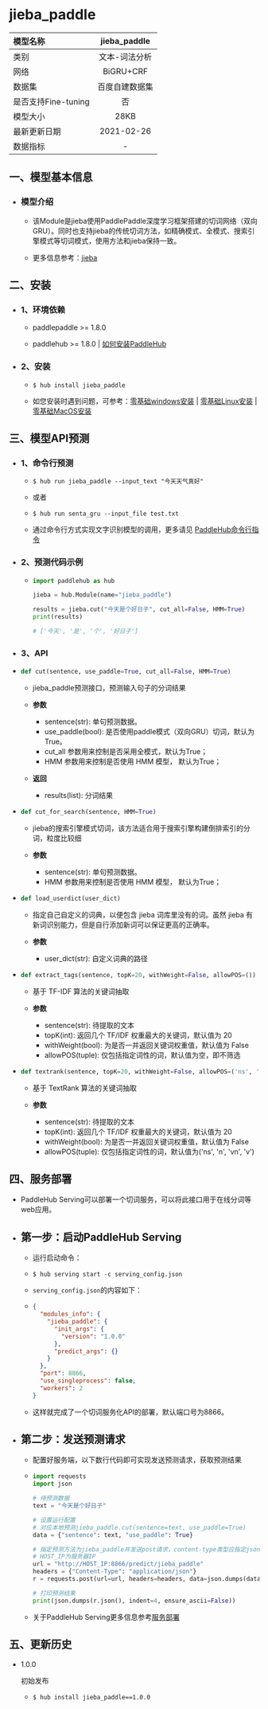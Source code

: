 # jieba_paddle

|模型名称|jieba_paddle|
| :--- | :---: | 
|类别|文本-词法分析|
|网络|BiGRU+CRF|
|数据集|百度自建数据集|
|是否支持Fine-tuning|否|
|模型大小|28KB|
|最新更新日期|2021-02-26|
|数据指标|-|



## 一、模型基本信息

- ### 模型介绍

  - 该Module是jieba使用PaddlePaddle深度学习框架搭建的切词网络（双向GRU）。同时也支持jieba的传统切词方法，如精确模式、全模式、搜索引擎模式等切词模式，使用方法和jieba保持一致。

  - 更多信息参考：[jieba](https://github.com/fxsjy/jieba)



## 二、安装

- ### 1、环境依赖  

  - paddlepaddle >= 1.8.0
  
  - paddlehub >= 1.8.0    | [如何安装PaddleHub](../../../../docs/docs_ch/get_start/installation.rst)

- ### 2、安装

  - ```shell
    $ hub install jieba_paddle
    ```
  - 如您安装时遇到问题，可参考：[零基础windows安装](../../../../docs/docs_ch/get_start/windows_quickstart.md)
 | [零基础Linux安装](../../../../docs/docs_ch/get_start/linux_quickstart.md) | [零基础MacOS安装](../../../../docs/docs_ch/get_start/mac_quickstart.md)



## 三、模型API预测

- ### 1、命令行预测

  - ```shell
    $ hub run jieba_paddle --input_text "今天天气真好"
    ```
  - 或者
  - ```shell
    $ hub run senta_gru --input_file test.txt
    ```
  - 通过命令行方式实现文字识别模型的调用，更多请见 [PaddleHub命令行指令](../../../../docs/docs_ch/tutorial/cmd_usage.rst)

- ### 2、预测代码示例

  - ```python
    import paddlehub as hub

    jieba = hub.Module(name="jieba_paddle")
    
    results = jieba.cut("今天是个好日子", cut_all=False, HMM=True)
    print(results)
    
    # ['今天', '是', '个', '好日子']
    ```


 - ### 3、API

  - ```python
    def cut(sentence, use_paddle=True, cut_all=False, HMM=True)
    ```
    - jieba_paddle预测接口，预测输入句子的分词结果

    - **参数**

      - sentence(str): 单句预测数据。
      - use_paddle(bool): 是否使用paddle模式（双向GRU）切词，默认为True。
      - cut_all 参数用来控制是否采用全模式，默认为True；
      - HMM 参数用来控制是否使用 HMM 模型， 默认为True；

    - **返回**

      - results(list): 分词结果


  - ```python
    def cut_for_search(sentence, HMM=True)
    ```
    
    - jieba的搜索引擎模式切词，该方法适合用于搜索引擎构建倒排索引的分词，粒度比较细

    - **参数**

      - sentence(str): 单句预测数据。
      - HMM 参数用来控制是否使用 HMM 模型， 默认为True；


  - ```python
    def load_userdict(user_dict)
    ```

    - 指定自己自定义的词典，以便包含 jieba 词库里没有的词。虽然 jieba 有新词识别能力，但是自行添加新词可以保证更高的正确率。

    - **参数**

      - user_dict(str): 自定义词典的路径


  - ```python
    def extract_tags(sentence, topK=20, withWeight=False, allowPOS=())
    ```

    - 基于 TF-IDF 算法的关键词抽取

    - **参数**

      - sentence(str): 待提取的文本
      - topK(int): 返回几个 TF/IDF 权重最大的关键词，默认值为 20
      - withWeight(bool): 为是否一并返回关键词权重值，默认值为 False
      - allowPOS(tuple): 仅包括指定词性的词，默认值为空，即不筛选


  - ```python
    def textrank(sentence, topK=20, withWeight=False, allowPOS=('ns', 'n', 'vn', 'v'))
    ```

    - 基于 TextRank 算法的关键词抽取

    - **参数**

      - sentence(str): 待提取的文本
      - topK(int): 返回几个 TF/IDF 权重最大的关键词，默认值为 20
      - withWeight(bool): 为是否一并返回关键词权重值，默认值为 False
      - allowPOS(tuple): 仅包括指定词性的词，默认值为('ns', 'n', 'vn', 'v')


## 四、服务部署

- PaddleHub Serving可以部署一个切词服务，可以将此接口用于在线分词等web应用。

- ## 第一步：启动PaddleHub Serving

  - 运行启动命令：
  - ```shell
    $ hub serving start -c serving_config.json
    ```

  - `serving_config.json`的内容如下：
  - ```json
    {
      "modules_info": {
        "jieba_paddle": {
          "init_args": {
            "version": "1.0.0"
          },
          "predict_args": {}
        }
      },
      "port": 8866,
      "use_singleprocess": false,
      "workers": 2
    }
    ```

  - 这样就完成了一个切词服务化API的部署，默认端口号为8866。


- ## 第二步：发送预测请求

  - 配置好服务端，以下数行代码即可实现发送预测请求，获取预测结果

  - ```python
    import requests
    import json

    # 待预测数据
    text = "今天是个好日子"

    # 设置运行配置
    # 对应本地预测jieba_paddle.cut(sentence=text, use_paddle=True)
    data = {"sentence": text, "use_paddle": True}

    # 指定预测方法为jieba_paddle并发送post请求，content-type类型应指定json方式
    # HOST_IP为服务器IP
    url = "http://HOST_IP:8866/predict/jieba_paddle"
    headers = {"Content-Type": "application/json"}
    r = requests.post(url=url, headers=headers, data=json.dumps(data))

    # 打印预测结果
    print(json.dumps(r.json(), indent=4, ensure_ascii=False))
    ```

  - 关于PaddleHub Serving更多信息参考[服务部署](../../../../docs/docs_ch/tutorial/serving.md)


## 五、更新历史

* 1.0.0

    初始发布
  - ```shell
    $ hub install jieba_paddle==1.0.0
    ```
